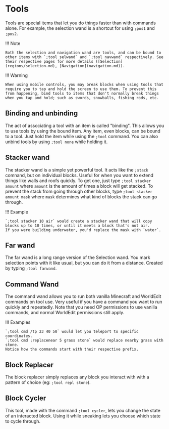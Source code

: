 # Tools

Tools are special items that let you do things faster than with commands alone. For example, the selection wand is a shortcut for using `;pos1` and `;pos2`.

!!! Note
    
    Both the selection and navigation wand are tools, and can be bound to other items with `;tool selwand` and `;tool navwand` respectively. See their respective pages for more details ([Selection](regions/selection.md), [Navigation](navigation.md)).

!!! Warning

    When using mobile controls, you may break blocks when using tools that require you to tap and hold the screen to use them. To prevent this from happening, bind tools to items that don't normally break things when you tap and hold; such as swords, snowballs, fishing rods, etc.

## Binding and unbinding

The act of associating a tool with an item is called "binding". This allows you to use tools by using the bound item.
Any item, even blocks, can be bound to a tool. Just hold the item while using the `;tool` command. You can also unbind tools by using `;tool none` while holding it.

## Stacker wand

The stacker wand is a simple yet powerful tool. It acts like the `;stack` comnand, but on individual blocks. Useful for when you want to extend things like walls and roofs quickly. To get one, just type `;tool stacker amount` where `amount` is the amount of times a block will get stacked. To prevent the stack from going through other blocks, type `;tool stacker amount mask` where `mask` determines what kind of blocks the stack can go through.

!!! Example
    
    `;tool stacker 10 air` would create a stacker wand that will copy blocks up to 10 times, or until it meets a block that's not air.
    If you were building underwater, you'd replace the mask with `water`.

## Far wand

The far wand is a long range version of the Selection wand. You mark selection points with it like usual, but you can do it from a distance. Created by typing `;tool farwand`.

## Command Wand

The command wand allows you to run both vanilla Minecraft and WorldEdit commands on tool use. Very useful if you have a command you want to run quickly and repeatedly. Note that you need OP permissions to use vanilla commands, and normal WorldEdit permissions still apply.

!!! Examples

    `;tool cmd /tp 23 40 50` would let you teleport to specific coordinates.
    `;tool cmd ;replacenear 5 grass stone` would replace nearby grass with stone.
    Notice how the commands start with their respective prefix.

## Block Replacer

The block replacer simply replaces any block you interact with with a pattern of choice (eg: `;tool repl stone`).

## Block Cycler

This tool, made with the command `;tool cycler`, lets you change the state of an interacted block. Using it while sneaking lets you choose which state to cycle through.
